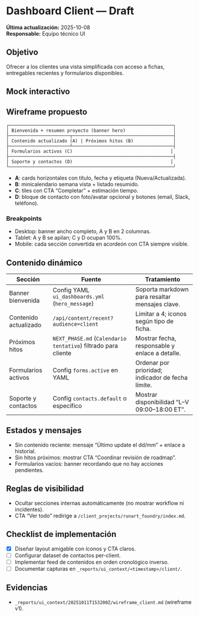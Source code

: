 # Dashboard Client — Draft
**Última actualización:** 2025-10-08  
**Responsable:** Equipo técnico UI  

## Objetivo
Ofrecer a los clientes una vista simplificada con acceso a fichas, entregables recientes y formularios disponibles.

## Mock interactivo
<div class="ra-dash-preview" data-runart-dashboard="client" aria-label="Vista previa dashboard client"></div>

## Wireframe propuesto
```
┌──────────────────────────────────────────────────────────────┐
│ Bienvenida + resumen proyecto (banner hero)                  │
├───────────────────────┬──────────────────────────────────────┤
│ Contenido actualizado (A) | Próximos hitos (B)               │
├───────────────────────┴──────────────────────────────────────┤
│ Formularios activos (C)                                     │
├──────────────────────────────────────────────────────────────┤
│ Soporte y contactos (D)                                     │
└──────────────────────────────────────────────────────────────┘
```
- **A**: cards horizontales con título, fecha y etiqueta (Nueva/Actualizada).
- **B**: minicalendario semana vista + listado resumido.
- **C**: tiles con CTA “Completar” + estimación tiempo.
- **D**: bloque de contacto con foto/avatar opcional y botones (email, Slack, teléfono).

### Breakpoints
- Desktop: banner ancho completo, A y B en 2 columnas.
- Tablet: A y B se apilan; C y D ocupan 100%.
- Mobile: cada sección convertida en acordeón con CTA siempre visible.

## Contenido dinámico
| Sección | Fuente | Tratamiento |
| --- | --- | --- |
| Banner bienvenida | Config YAML `ui_dashboards.yml` (`hero_message`) | Soporta markdown para resaltar mensajes clave. |
| Contenido actualizado | `/api/content/recent?audience=client` | Limitar a 4; iconos según tipo de ficha. |
| Próximos hitos | `NEXT_PHASE.md` (`Calendario tentativo`) filtrado para cliente | Mostrar fecha, responsable y enlace a detalle. |
| Formularios activos | Config `forms.active` en YAML | Ordenar por prioridad; indicador de fecha límite. |
| Soporte y contactos | Config `contacts.default` o específico | Mostrar disponibilidad “L–V 09:00–18:00 ET”. |

## Estados y mensajes
- Sin contenido reciente: mensaje “Último update el dd/mm” + enlace a historial.
- Sin hitos próximos: mostrar CTA “Coordinar revisión de roadmap”.
- Formularios vacíos: banner recordando que no hay acciones pendientes.

## Reglas de visibilidad
- Ocultar secciones internas automáticamente (no mostrar workflow ni incidentes).
- CTA “Ver todo” redirige a `/client_projects/runart_foundry/index.md`.

## Checklist de implementación
- [x] Diseñar layout amigable con íconos y CTA claros.
- [ ] Configurar dataset de contactos per-client.
- [ ] Implementar feed de contenidos en orden cronológico inverso.
- [ ] Documentar capturas en `_reports/ui_context/<timestamp>/client/`.

## Evidencias
- `_reports/ui_context/20251011T153200Z/wireframe_client.md` (wireframe v1).
